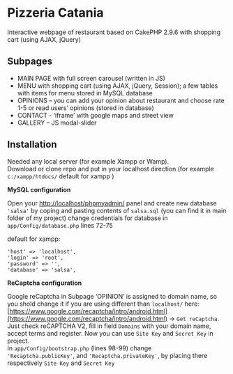 # Pizzeria Catania

Interactive webpage of restaurant based on CakePHP 2.9.6
with shopping cart (using AJAX, jQuery)

## Subpages

*	MAIN PAGE with full screen carousel (written in JS)
*	MENU with shopping cart (using AJAX, jQuery, Session); a few tables with items for menu stored in MySQL database
*	OPINIONS – you can add your opinion about restaurant and choose rate 1-5 or read users’ opinions (stored in database)
*	CONTACT -  ‘iframe’ with  google maps and street view
*	GALLERY – JS modal-slider

## Installation


Needed any local server (for example Xampp or Wamp).  
Download or clone repo and put in your localhost direction 
(for example `c:/xampp/htdocs/` default for xampp )


**MySQL configuration**   

Open your [http://localhost/phpmyadmin/](http://localhost/phpmyadmin/) panel and create new database `'salsa'` by coping and pasting contents of `salsa.sql` (you can find it in main folder of my project)
change credentials for database in ```app/Config/database.php``` lines 72-75

default for xampp: 
```
'host' => 'localhost',
'login' => 'root',
'password' => '',
'database' => 'salsa',
```

**ReCaptcha configuration**

Google reCaptcha in Subpage ‘OPINION’ is assigned to domain name, so you shold change it if you are using different than `localhost/` 
here: [https://www.google.com/recaptcha/intro/android.html](https://www.google.com/recaptcha/intro/android.html) -> `Get reCaptcha`.  
Just check reCAPTCHA V2, fill in field `Domains`  with your domain name, accept terms and register.
Now you can use `Site Key` and `Secret Key` in project.  
In `app/Config/bootstrap.php` (lines 98-99) change  
``'Recaptcha.publicKey'``, and ``'Recaptcha.privateKey'``, by placing there respectively `Site Key` and `Secret Key`
